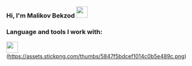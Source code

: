 ### Hi, I'm Malikov Bekzod <img src="https://media.giphy.com/media/hvRJCLFzcasrR4ia7z/giphy.gif" width="30" >
### Language and tools I work with:
<code><img src="https://png.pngtree.com/png-vector/20190302/ourmid/pngtree-vector-html-icon-png-image_745086.jpg" width="30"></code>
(https://assets.stickpng.com/thumbs/5847f5bdcef1014c0b5e489c.png)
